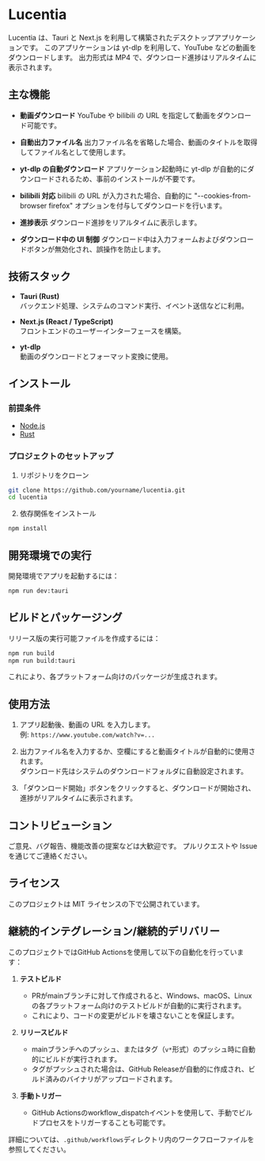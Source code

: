 # Lucentia

Lucentia は、Tauri と Next.js を利用して構築されたデスクトップアプリケーションです。
このアプリケーションは yt-dlp を利用して、YouTube などの動画をダウンロードします。
出力形式は MP4 で、ダウンロード進捗はリアルタイムに表示されます。

## 主な機能

- **動画ダウンロード**
  YouTube や bilibili の URL を指定して動画をダウンロード可能です。

- **自動出力ファイル名**
  出力ファイル名を省略した場合、動画のタイトルを取得してファイル名として使用します。

- **yt-dlp の自動ダウンロード**
  アプリケーション起動時に yt-dlp が自動的にダウンロードされるため、事前のインストールが不要です。

- **bilibili 対応**
  bilibili の URL が入力された場合、自動的に "--cookies-from-browser firefox" オプションを付与してダウンロードを行います。

- **進捗表示**
  ダウンロード進捗をリアルタイムに表示します。

- **ダウンロード中の UI 制御**
  ダウンロード中は入力フォームおよびダウンロードボタンが無効化され、誤操作を防止します。

## 技術スタック

- **Tauri (Rust)**  
  バックエンド処理、システムのコマンド実行、イベント送信などに利用。

- **Next.js (React / TypeScript)**  
  フロントエンドのユーザーインターフェースを構築。

- **yt-dlp**  
  動画のダウンロードとフォーマット変換に使用。

## インストール

### 前提条件

- [Node.js](https://nodejs.org/)
- [Rust](https://www.rust-lang.org/tools/install)

### プロジェクトのセットアップ

1. リポジトリをクローン

```bash
git clone https://github.com/yourname/lucentia.git
cd lucentia
```

2. 依存関係をインストール

```bash
npm install
```

## 開発環境での実行

開発環境でアプリを起動するには：

```bash
npm run dev:tauri
```

## ビルドとパッケージング

リリース版の実行可能ファイルを作成するには：

```bash
npm run build
npm run build:tauri
```

これにより、各プラットフォーム向けのパッケージが生成されます。

## 使用方法

1. アプリ起動後、動画の URL を入力します。  
   例: `https://www.youtube.com/watch?v=...`

2. 出力ファイル名を入力するか、空欄にすると動画タイトルが自動的に使用されます。  
   ダウンロード先はシステムのダウンロードフォルダに自動設定されます。

3. 「ダウンロード開始」ボタンをクリックすると、ダウンロードが開始され、進捗がリアルタイムに表示されます。

## コントリビューション

ご意見、バグ報告、機能改善の提案などは大歓迎です。
プルリクエストや Issue を通じてご連絡ください。

## ライセンス

このプロジェクトは MIT ライセンスの下で公開されています。

## 継続的インテグレーション/継続的デリバリー

このプロジェクトではGitHub Actionsを使用して以下の自動化を行っています：

1. **テストビルド**
   - PRがmainブランチに対して作成されると、Windows、macOS、Linuxの各プラットフォーム向けのテストビルドが自動的に実行されます。
   - これにより、コードの変更がビルドを壊さないことを保証します。

2. **リリースビルド**
   - mainブランチへのプッシュ、またはタグ（`v*`形式）のプッシュ時に自動的にビルドが実行されます。
   - タグがプッシュされた場合は、GitHub Releaseが自動的に作成され、ビルド済みのバイナリがアップロードされます。

3. **手動トリガー**
   - GitHub Actionsのworkflow_dispatchイベントを使用して、手動でビルドプロセスをトリガーすることも可能です。

詳細については、`.github/workflows`ディレクトリ内のワークフローファイルを参照してください。